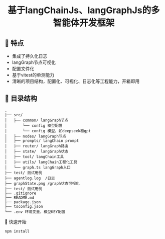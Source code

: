 <a name="中文"></a>
 <div align="center">
  <h1>基于langChainJs、langGraphJs的多智能体开发框架</h1>
</div>

## 🌟 特点
- 集成了持久化日志
- langGraph节点可视化
- 配置文件化
- 基于vitest的单测能力
- 清晰的项目结构，配置化、可视化、日志化等工程能力，开箱即用

## 📂 目录结构
```
.
├── src/
│   ├── common/ langGraph节点
│       └── config 模型配置
│       └── config 模型，如deepseek和gpt
│   ├── nodes/ langGraph节点
│   ├── prompts/ langChain prompt
│   ├── router/ langGraph路由
│   ├── state/  langGraph状态
│   ├── tool/ langChain工具
│   ├── utils/ langChain工程化工具
│   └── graph.ts langGraph入口
├── test/ 测试用例
├── agentlog.log  /日志
├── graphState.png /graph状态可视化
├── test/ 测试用例
├── .gitignore 
├── README.md
├── package.json
├── tsconfig.json
└── .env 环境变量，模型KEY配置
```

🚀 快速开始
```base
npm install
```